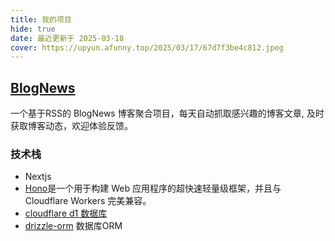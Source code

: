 ```yaml
---
title: 我的项目
hide: true
date: 最近更新于 2025-03-18
cover: https://upyun.afunny.top/2025/03/17/67d7f3be4c812.jpeg
---
```

## [BlogNews](https://s.afunny.top/azq5ur)
一个基于RSS的 BlogNews 博客聚合项目，每天自动抓取感兴趣的博客文章, 及时获取博客动态，欢迎体验反馈。
### 技术栈
- Nextjs
- [Hono](https://github.com/honojs/hono)是一个用于构建 Web 应用程序的超快速轻量级框架，并且与 Cloudflare Workers 完美兼容。
- [cloudflare d1 数据库](https://developers.cloudflare.com/d1/)
- [drizzle-orm](https://github.com/drizzle-team/drizzle-orm) 数据库ORM
